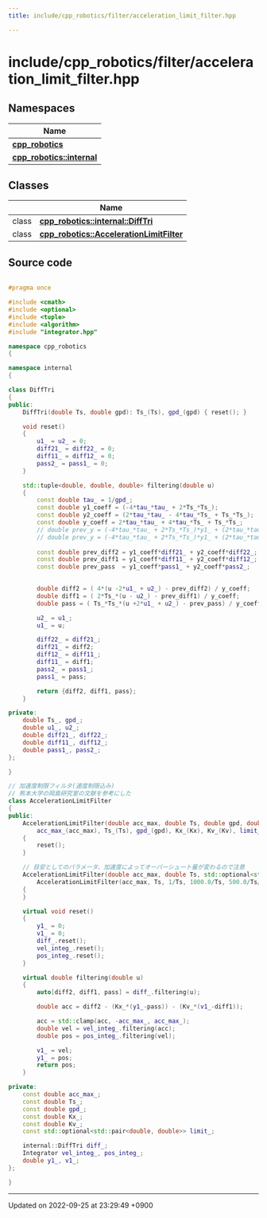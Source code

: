 ```yaml
---
title: include/cpp_robotics/filter/acceleration_limit_filter.hpp

---
```


# include/cpp_robotics/filter/acceleration_limit_filter.hpp



## Namespaces

| Name           |
| -------------- |
| **[cpp_robotics](/cpp_robotics/doxybook/Namespaces/namespacecpp__robotics/)**  |
| **[cpp_robotics::internal](/cpp_robotics/doxybook/Namespaces/namespacecpp__robotics_1_1internal/)**  |

## Classes

|                | Name           |
| -------------- | -------------- |
| class | **[cpp_robotics::internal::DiffTri](/cpp_robotics/doxybook/Classes/classcpp__robotics_1_1internal_1_1DiffTri/)**  |
| class | **[cpp_robotics::AccelerationLimitFilter](/cpp_robotics/doxybook/Classes/classcpp__robotics_1_1AccelerationLimitFilter/)**  |




## Source code

```cpp

#pragma once

#include <cmath>
#include <optional>
#include <tuple>
#include <algorithm>
#include "integrator.hpp"

namespace cpp_robotics
{

namespace internal
{

class DiffTri
{
public:
    DiffTri(double Ts, double gpd): Ts_(Ts), gpd_(gpd) { reset(); }

    void reset()
    {
        u1_ = u2_ = 0;
        diff21_ = diff22_ = 0;
        diff11_ = diff12_ = 0;
        pass2_ = pass1_ = 0;
    }

    std::tuple<double, double, double> filtering(double u)
    {
        const double tau_ = 1/gpd_;
        const double y1_coeff = (-4*tau_*tau_ + 2*Ts_*Ts_);
        const double y2_coeff = (2*tau_*tau_ - 4*tau_*Ts_ + Ts_*Ts_);
        const double y_coeff = 2*tau_*tau_ + 4*tau_*Ts_ + Ts_*Ts_; 
        // double prev_y = (-4*tau_*tau_ + 2*Ts_*Ts_)*y1_ + (2*tau_*tau_ - 4*tau_*Ts_ + Ts_*Ts_)*y2_;
        // double prev_y = (-4*tau_*tau_ + 2*Ts_*Ts_)*y1_ + (2*tau_*tau_ - 4*tau_*Ts_ + Ts_*Ts_)*y2_;
        
        const double prev_diff2 = y1_coeff*diff21_ + y2_coeff*diff22_;
        const double prev_diff1 = y1_coeff*diff11_ + y2_coeff*diff12_;
        const double prev_pass  = y1_coeff*pass1_ + y2_coeff*pass2_;
        

        double diff2 = ( 4*(u -2*u1_ + u2_) - prev_diff2) / y_coeff;
        double diff1 = ( 2*Ts_*(u - u2_) - prev_diff1) / y_coeff;
        double pass = ( Ts_*Ts_*(u +2*u1_ + u2_) - prev_pass) / y_coeff;

        u2_ = u1_;
        u1_ = u;

        diff22_ = diff21_;
        diff21_ = diff2;
        diff12_ = diff11_;
        diff11_ = diff1;
        pass2_ = pass1_;
        pass1_ = pass;

        return {diff2, diff1, pass};
    }

private:
    double Ts_, gpd_;
    double u1_, u2_;
    double diff21_, diff22_;
    double diff11_, diff12_;
    double pass1_, pass2_;
};

}

// 加速度制限フィルタ(速度制限込み)
// 熊本大学の岡島研究室の文献を参考にした
class AccelerationLimitFilter
{
public:
    AccelerationLimitFilter(double acc_max, double Ts, double gpd, double Kx, double Kv, std::optional<std::pair<double, double>> limit = std::nullopt):
        acc_max_(acc_max), Ts_(Ts), gpd_(gpd), Kx_(Kx), Kv_(Kv), limit_(limit), diff_(Ts, gpd), vel_integ_(Ts), pos_integ_(Ts)
    {
        reset();
    }

    // 目安としてのパラメータ、加速度によってオーバーシュート量が変わるので注意
    AccelerationLimitFilter(double acc_max, double Ts, std::optional<std::pair<double, double>> limit = std::nullopt):
        AccelerationLimitFilter(acc_max, Ts, 1/Ts, 1000.0/Ts, 500.0/Ts/std::sqrt(acc_max), limit)
    {
    }

    virtual void reset()
    {
        y1_ = 0;
        v1_ = 0;
        diff_.reset();
        vel_integ_.reset();
        pos_integ_.reset();
    }

    virtual double filtering(double u) 
    {
        auto[diff2, diff1, pass] = diff_.filtering(u);

        double acc = diff2 - (Kx_*(y1_-pass)) - (Kv_*(v1_-diff1));

        acc = std::clamp(acc, -acc_max_, acc_max_);
        double vel = vel_integ_.filtering(acc);
        double pos = pos_integ_.filtering(vel);

        v1_ = vel;
        y1_ = pos;
        return pos;
    }

private:
    const double acc_max_;
    const double Ts_; 
    const double gpd_; 
    const double Kx_; 
    const double Kv_; 
    const std::optional<std::pair<double, double>> limit_;

    internal::DiffTri diff_;
    Integrator vel_integ_, pos_integ_;
    double y1_, v1_;
};

}
```


-------------------------------

Updated on 2022-09-25 at 23:29:49 +0900
